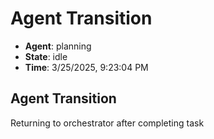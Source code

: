 # Agent Transition

- **Agent**: planning
- **State**: idle
- **Time**: 3/25/2025, 9:23:04 PM

## Agent Transition

Returning to orchestrator after completing task

